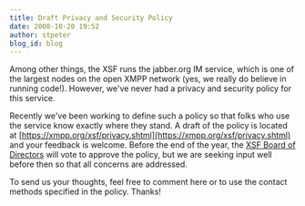 ```yaml
---
title: Draft Privacy and Security Policy
date: 2008-10-20 19:52
author: stpeter
blog_id: blog
---
```


Among other things, the XSF runs the jabber.org IM service, which is one of the largest nodes on the open XMPP network (yes, we really do believe in running code!). However, we've never had a privacy and security policy for this service. 

Recently we've been working to define such a policy so that folks who use the service know exactly where they stand. A draft of the policy is located at [https://xmpp.org/xsf/privacy.shtml](https://xmpp.org/xsf/privacy.shtml) and your feedback is welcome. Before the end of the year, the [XSF Board of Directors](https://xmpp.org/xsf/board/) will vote to approve the policy, but we are seeking input well before then so that all concerns are addressed.

To send us your thoughts, feel free to comment here or to use the contact methods specified in the policy. Thanks!

